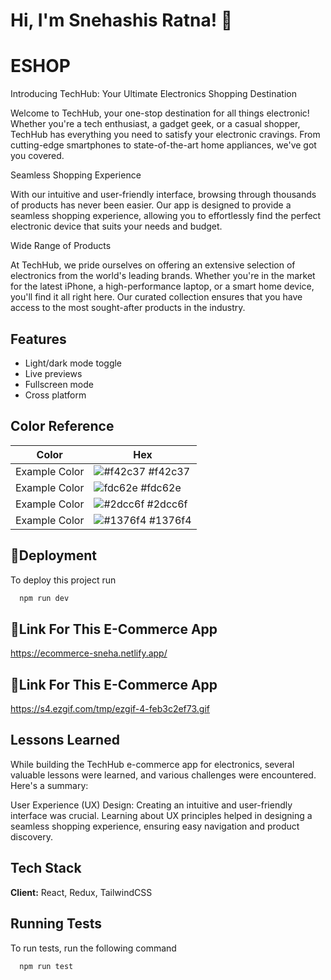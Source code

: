 
# Hi, I'm Snehashis Ratna! 👋


# ESHOP

Introducing TechHub: Your Ultimate Electronics Shopping Destination

Welcome to TechHub, your one-stop destination for all things electronic! Whether you're a tech enthusiast, a gadget geek, or a casual shopper, TechHub has everything you need to satisfy your electronic cravings. From cutting-edge smartphones to state-of-the-art home appliances, we've got you covered.

Seamless Shopping Experience

With our intuitive and user-friendly interface, browsing through thousands of products has never been easier. Our app is designed to provide a seamless shopping experience, allowing you to effortlessly find the perfect electronic device that suits your needs and budget.

Wide Range of Products

At TechHub, we pride ourselves on offering an extensive selection of electronics from the world's leading brands. Whether you're in the market for the latest iPhone, a high-performance laptop, or a smart home device, you'll find it all right here. Our curated collection ensures that you have access to the most sought-after products in the industry.


## Features

- Light/dark mode toggle
- Live previews
- Fullscreen mode
- Cross platform

## Color Reference

| Color             | Hex                                                                |
| ----------------- | ------------------------------------------------------------------ |
| Example Color | ![#f42c37](https://via.placeholder.com/10/0a192f?text=+) #f42c37|
| Example Color | ![fdc62e](https://via.placeholder.com/10/f8f8f8?text=+) #fdc62e |
| Example Color | ![#2dcc6f](https://via.placeholder.com/10/00b48a?text=+) #2dcc6f |
| Example Color | ![#1376f4](https://via.placeholder.com/10/00b48a?text=+) #1376f4 |


## 🚀Deployment

To deploy this project run

```bash
  npm run dev
```


## 🚀Link For This E-Commerce App

https://ecommerce-sneha.netlify.app/

## 🚀Link For This E-Commerce App

https://s4.ezgif.com/tmp/ezgif-4-feb3c2ef73.gif


## Lessons Learned

While building the TechHub e-commerce app for electronics, several valuable lessons were learned, and various challenges were encountered. Here's a summary:

User Experience (UX) Design: Creating an intuitive and user-friendly interface was crucial. Learning about UX principles helped in designing a seamless shopping experience, ensuring easy navigation and product discovery.
## Tech Stack

**Client:** React, Redux, TailwindCSS



## Running Tests

To run tests, run the following command

```bash
  npm run test
```

